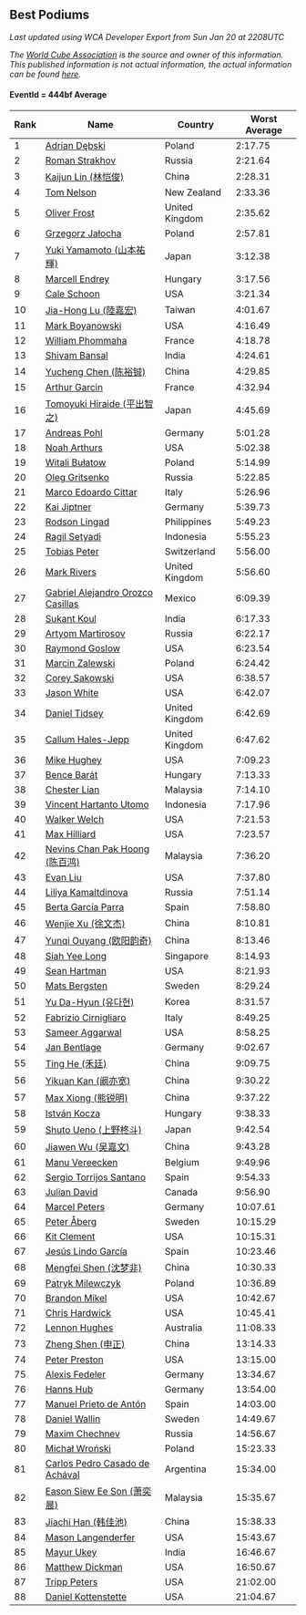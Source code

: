## Best Podiums

*Last updated using WCA Developer Export from Sun Jan 20 at 2208UTC*

*The [World Cube Association](https://www.worldcubeassociation.org) is the source and owner of this information. This published information is not actual information, the actual information can be found [here](https://www.worldcubeassociation.org/results).*

#### EventId = 444bf Average

|Rank|Name|Country|Worst Average|  
|--|--|--|--|  
|1|[Adrian Dębski](https://www.worldcubeassociation.org/persons/2017DEBS01)|Poland|2:17.75|  
|2|[Roman Strakhov](https://www.worldcubeassociation.org/persons/2012STRA02)|Russia|2:21.64|  
|3|[Kaijun Lin (林恺俊)](https://www.worldcubeassociation.org/persons/2013LINK01)|China|2:28.31|  
|4|[Tom Nelson](https://www.worldcubeassociation.org/persons/2013NELS01)|New Zealand|2:33.36|  
|5|[Oliver Frost](https://www.worldcubeassociation.org/persons/2012FROS01)|United Kingdom|2:35.62|  
|6|[Grzegorz Jałocha](https://www.worldcubeassociation.org/persons/2012JALO01)|Poland|2:57.81|  
|7|[Yuki Yamamoto (山本祐輝)](https://www.worldcubeassociation.org/persons/2010YAMA04)|Japan|3:12.38|  
|8|[Marcell Endrey](https://www.worldcubeassociation.org/persons/2007ENDR01)|Hungary|3:17.56|  
|9|[Cale Schoon](https://www.worldcubeassociation.org/persons/2014SCHO02)|USA|3:21.34|  
|10|[Jia-Hong Lu (陸嘉宏)](https://www.worldcubeassociation.org/persons/2007LUJI01)|Taiwan|4:01.67|  
|11|[Mark Boyanowski](https://www.worldcubeassociation.org/persons/2014BOYA01)|USA|4:16.49|  
|12|[William Phommaha](https://www.worldcubeassociation.org/persons/2015PHOM01)|France|4:18.78|  
|13|[Shivam Bansal](https://www.worldcubeassociation.org/persons/2011BANS02)|India|4:24.61|  
|14|[Yucheng Chen (陈裕铖)](https://www.worldcubeassociation.org/persons/2015CHEN49)|China|4:29.85|  
|15|[Arthur Garcin](https://www.worldcubeassociation.org/persons/2014GARC27)|France|4:32.94|  
|16|[Tomoyuki Hiraide (平出智之)](https://www.worldcubeassociation.org/persons/2012HIRA01)|Japan|4:45.69|  
|17|[Andreas Pohl](https://www.worldcubeassociation.org/persons/2012POHL01)|Germany|5:01.28|  
|18|[Noah Arthurs](https://www.worldcubeassociation.org/persons/2012ARTH01)|USA|5:02.38|  
|19|[Witali Bułatow](https://www.worldcubeassociation.org/persons/2015BUAT01)|Poland|5:14.99|  
|20|[Oleg Gritsenko](https://www.worldcubeassociation.org/persons/2011GRIT01)|Russia|5:22.85|  
|21|[Marco Edoardo Cittar](https://www.worldcubeassociation.org/persons/2015CITT01)|Italy|5:26.96|  
|22|[Kai Jiptner](https://www.worldcubeassociation.org/persons/2007JIPT01)|Germany|5:39.73|  
|23|[Rodson Lingad](https://www.worldcubeassociation.org/persons/2011LING02)|Philippines|5:49.23|  
|24|[Ragil Setyadi](https://www.worldcubeassociation.org/persons/2011SETY02)|Indonesia|5:55.23|  
|25|[Tobias Peter](https://www.worldcubeassociation.org/persons/2014PETE03)|Switzerland|5:56.00|  
|26|[Mark Rivers](https://www.worldcubeassociation.org/persons/2015RIVE05)|United Kingdom|5:56.60|  
|27|[Gabriel Alejandro Orozco Casillas](https://www.worldcubeassociation.org/persons/2008CASI01)|Mexico|6:09.39|  
|28|[Sukant Koul](https://www.worldcubeassociation.org/persons/2014KOUL01)|India|6:17.33|  
|29|[Artyom Martirosov](https://www.worldcubeassociation.org/persons/2016MART29)|Russia|6:22.17|  
|30|[Raymond Goslow](https://www.worldcubeassociation.org/persons/2014GOSL01)|USA|6:23.54|  
|31|[Marcin Zalewski](https://www.worldcubeassociation.org/persons/2011ZALE02)|Poland|6:24.42|  
|32|[Corey Sakowski](https://www.worldcubeassociation.org/persons/2011SAKO01)|USA|6:38.57|  
|33|[Jason White](https://www.worldcubeassociation.org/persons/2016WHIT16)|USA|6:42.07|  
|34|[Daniel Tidsey](https://www.worldcubeassociation.org/persons/2016TIDS01)|United Kingdom|6:42.69|  
|35|[Callum Hales-Jepp](https://www.worldcubeassociation.org/persons/2012HALE01)|United Kingdom|6:47.62|  
|36|[Mike Hughey](https://www.worldcubeassociation.org/persons/2007HUGH01)|USA|7:09.23|  
|37|[Bence Barát](https://www.worldcubeassociation.org/persons/2008BARA01)|Hungary|7:13.33|  
|38|[Chester Lian](https://www.worldcubeassociation.org/persons/2009LIAN03)|Malaysia|7:14.10|  
|39|[Vincent Hartanto Utomo](https://www.worldcubeassociation.org/persons/2010UTOM01)|Indonesia|7:17.96|  
|40|[Walker Welch](https://www.worldcubeassociation.org/persons/2011WELC01)|USA|7:21.53|  
|41|[Max Hilliard](https://www.worldcubeassociation.org/persons/2015HILL09)|USA|7:23.57|  
|42|[Nevins Chan Pak Hoong (陈百鸿)](https://www.worldcubeassociation.org/persons/2010CHAN20)|Malaysia|7:36.20|  
|43|[Evan Liu](https://www.worldcubeassociation.org/persons/2009LIUE01)|USA|7:37.80|  
|44|[Liliya Kamaltdinova](https://www.worldcubeassociation.org/persons/2012KAMA01)|Russia|7:51.14|  
|45|[Berta García Parra](https://www.worldcubeassociation.org/persons/2014PARR02)|Spain|7:58.80|  
|46|[Wenjie Xu (徐文杰)](https://www.worldcubeassociation.org/persons/2016XUWE02)|China|8:10.81|  
|47|[Yunqi Ouyang (欧阳韵奇)](https://www.worldcubeassociation.org/persons/2007YUNQ01)|China|8:13.46|  
|48|[Siah Yee Long](https://www.worldcubeassociation.org/persons/2015LONG01)|Singapore|8:14.93|  
|49|[Sean Hartman](https://www.worldcubeassociation.org/persons/2016HART02)|USA|8:21.93|  
|50|[Mats Bergsten](https://www.worldcubeassociation.org/persons/2008BERG04)|Sweden|8:29.24|  
|51|[Yu Da-Hyun (유다현)](https://www.worldcubeassociation.org/persons/2008YUDA01)|Korea|8:31.57|  
|52|[Fabrizio Cirnigliaro](https://www.worldcubeassociation.org/persons/2008CIRN01)|Italy|8:49.25|  
|53|[Sameer Aggarwal](https://www.worldcubeassociation.org/persons/2017AGGA01)|USA|8:58.25|  
|54|[Jan Bentlage](https://www.worldcubeassociation.org/persons/2010BENT01)|Germany|9:02.67|  
|55|[Ting He (禾廷)](https://www.worldcubeassociation.org/persons/2015HETI01)|China|9:09.75|  
|56|[Yikuan Kan (阚亦宽)](https://www.worldcubeassociation.org/persons/2015KANY01)|China|9:30.22|  
|57|[Max Xiong (熊锐明)](https://www.worldcubeassociation.org/persons/2015XION03)|China|9:37.22|  
|58|[István Kocza](https://www.worldcubeassociation.org/persons/2005KOCZ01)|Hungary|9:38.33|  
|59|[Shuto Ueno (上野柊斗)](https://www.worldcubeassociation.org/persons/2008UENO01)|Japan|9:42.54|  
|60|[Jiawen Wu (吴嘉文)](https://www.worldcubeassociation.org/persons/2010WUJI01)|China|9:43.28|  
|61|[Manu Vereecken](https://www.worldcubeassociation.org/persons/2010VERE01)|Belgium|9:49.96|  
|62|[Sergio Torrijos Santano](https://www.worldcubeassociation.org/persons/2013SANT13)|Spain|9:54.33|  
|63|[Julian David](https://www.worldcubeassociation.org/persons/2010DAVI06)|Canada|9:56.90|  
|64|[Marcel Peters](https://www.worldcubeassociation.org/persons/2012PETE03)|Germany|10:07.61|  
|65|[Peter Åberg](https://www.worldcubeassociation.org/persons/2013ABER01)|Sweden|10:15.29|  
|66|[Kit Clement](https://www.worldcubeassociation.org/persons/2008CLEM01)|USA|10:15.31|  
|67|[Jesús Lindo García](https://www.worldcubeassociation.org/persons/2013GARC08)|Spain|10:23.46|  
|68|[Mengfei Shen (沈梦非)](https://www.worldcubeassociation.org/persons/2018SHEN07)|China|10:30.33|  
|69|[Patryk Milewczyk](https://www.worldcubeassociation.org/persons/2014MILE01)|Poland|10:36.89|  
|70|[Brandon Mikel](https://www.worldcubeassociation.org/persons/2011MIKE01)|USA|10:42.67|  
|71|[Chris Hardwick](https://www.worldcubeassociation.org/persons/2003HARD01)|USA|10:45.41|  
|72|[Lennon Hughes](https://www.worldcubeassociation.org/persons/2017HUGH04)|Australia|11:08.33|  
|73|[Zheng Shen (申正)](https://www.worldcubeassociation.org/persons/2017SHEN06)|China|13:14.33|  
|74|[Peter Preston](https://www.worldcubeassociation.org/persons/2017PRES02)|USA|13:15.00|  
|75|[Alexis Fedeler](https://www.worldcubeassociation.org/persons/2015FEDE01)|Germany|13:34.67|  
|76|[Hanns Hub](https://www.worldcubeassociation.org/persons/2013HUBH01)|Germany|13:54.00|  
|77|[Manuel Prieto de Antón](https://www.worldcubeassociation.org/persons/2015ANTO04)|Spain|14:03.00|  
|78|[Daniel Wallin](https://www.worldcubeassociation.org/persons/2013WALL03)|Sweden|14:49.67|  
|79|[Maxim Chechnev](https://www.worldcubeassociation.org/persons/2011CHEC01)|Russia|14:56.67|  
|80|[Michał Wroński](https://www.worldcubeassociation.org/persons/2015WRON01)|Poland|15:23.33|  
|81|[Carlos Pedro Casado de Achával](https://www.worldcubeassociation.org/persons/2012ACHA01)|Argentina|15:34.00|  
|82|[Eason Siew Ee Son (萧奕晨)](https://www.worldcubeassociation.org/persons/2009SIEW02)|Malaysia|15:35.67|  
|83|[Jiachi Han (韩佳池)](https://www.worldcubeassociation.org/persons/2014HANJ02)|China|15:38.33|  
|84|[Mason Langenderfer](https://www.worldcubeassociation.org/persons/2013LANG03)|USA|15:43.67|  
|85|[Mayur Ukey](https://www.worldcubeassociation.org/persons/2014UKEY01)|India|16:46.67|  
|86|[Matthew Dickman](https://www.worldcubeassociation.org/persons/2013DICK01)|USA|16:50.67|  
|87|[Tripp Peters](https://www.worldcubeassociation.org/persons/2017PETE04)|USA|21:02.00|  
|88|[Daniel Kottenstette](https://www.worldcubeassociation.org/persons/2012KOTT01)|USA|21:04.67|  

